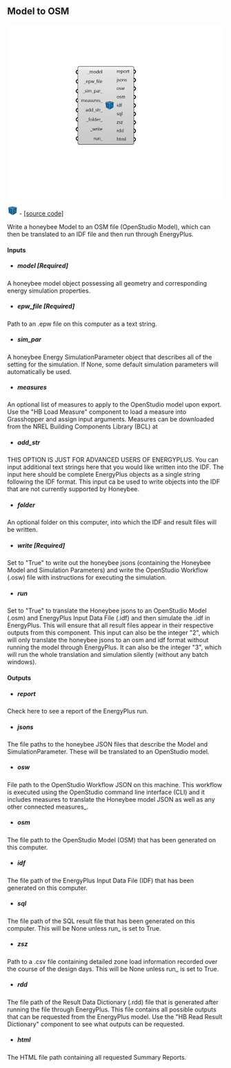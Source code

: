 ## Model to OSM

![](../../images/components/Model_to_OSM.png)

![](../../images/icons/Model_to_OSM.png) - [[source code]](https://github.com/ladybug-tools/honeybee-grasshopper-energy/blob/master/honeybee_grasshopper_energy/src//HB%20Model%20to%20OSM.py)


Write a honeybee Model to an OSM file (OpenStudio Model), which can then be translated to an IDF file and then run through EnergyPlus. 



#### Inputs
* ##### model [Required]
A honeybee model object possessing all geometry and corresponding energy simulation properties. 
* ##### epw_file [Required]
Path to an .epw file on this computer as a text string. 
* ##### sim_par 
A honeybee Energy SimulationParameter object that describes all of the setting for the simulation. If None, some default simulation parameters will automatically be used. 
* ##### measures 
An optional list of measures to apply to the OpenStudio model upon export. Use the "HB Load Measure" component to load a measure into Grasshopper and assign input arguments. Measures can be downloaded from the NREL Building Components Library (BCL) at 
* ##### add_str 
THIS OPTION IS JUST FOR ADVANCED USERS OF ENERGYPLUS. You can input additional text strings here that you would like written into the IDF.  The input here should be complete EnergyPlus objects as a single string following the IDF format. This input ca be used to write objects into the IDF that are not currently supported by Honeybee. 
* ##### folder 
An optional folder on this computer, into which the IDF and result files will be written. 
* ##### write [Required]
Set to "True" to write out the honeybee jsons (containing the Honeybee Model and Simulation Parameters) and write the OpenStudio Workflow (.osw) file with instructions for executing the simulation. 
* ##### run 
Set to "True" to translate the Honeybee jsons to an OpenStudio Model (.osm) and EnergyPlus Input Data File (.idf) and then simulate the .idf in EnergyPlus. This will ensure that all result files appear in their respective outputs from this component. 
This input can also be the integer "2", which will only translate the honeybee jsons to an osm and idf format without running the model through EnergyPlus. 
It can also be the integer "3", which will run the whole translation and simulation silently (without any batch windows). 

#### Outputs
* ##### report
Check here to see a report of the EnergyPlus run. 
* ##### jsons
The file paths to the honeybee JSON files that describe the Model and SimulationParameter. These will be translated to an OpenStudio model. 
* ##### osw
File path to the OpenStudio Workflow JSON on this machine. This workflow is executed using the OpenStudio command line interface (CLI) and it includes measures to translate the Honeybee model JSON as well as any other connected measures_. 
* ##### osm
The file path to the OpenStudio Model (OSM) that has been generated on this computer. 
* ##### idf
The file path of the EnergyPlus Input Data File (IDF) that has been generated on this computer. 
* ##### sql
The file path of the SQL result file that has been generated on this computer. This will be None unless run_ is set to True. 
* ##### zsz
Path to a .csv file containing detailed zone load information recorded over the course of the design days. This will be None unless run_ is set to True. 
* ##### rdd
The file path of the Result Data Dictionary (.rdd) file that is generated after running the file through EnergyPlus.  This file contains all possible outputs that can be requested from the EnergyPlus model. Use the "HB Read Result Dictionary" component to see what outputs can be requested. 
* ##### html
The HTML file path containing all requested Summary Reports. 